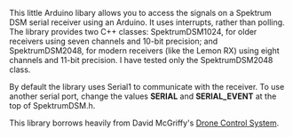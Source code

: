 This little Arduino libary allows you to access the signals on a Spektrum DSM serial receiver using an Arduino.
It uses interrupts, rather than polling. The library provides two C++ classes: SpektrumDSM1024, for older receivers
using seven channels and 10-bit precision; and SpektrumDSM2048, for modern
receivers (like the Lemon RX) using eight channels and 11-bit precision.  I
have tested only the SpektrumDSM2048 class.

By default the library uses Serial1 to communicate with the receiver.  To use another serial port,
change the values <b>SERIAL</b> and <b>SERIAL_EVENT</b> at the top of SpektrumDSM.h.

This library borrows heavily from David McGriffy's [Drone Control System](https://github.com/dmcgriffy/DroneControlSystem/blob/master/DCS/RX.cpp).

